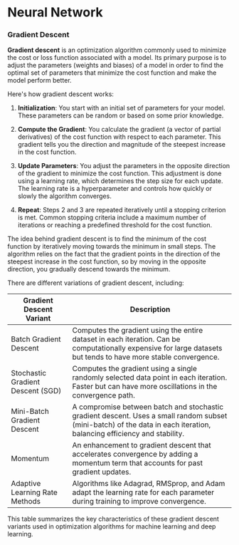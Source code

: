 # Neural Network 

### Gradient Descent

**Gradient descent** is an optimization algorithm commonly used to minimize the cost or loss function associated with a model. 
Its primary purpose is to adjust the parameters (weights and biases) of a model in order to find the optimal set of parameters that minimize the cost function and make the model perform better.

Here's how gradient descent works:

1. **Initialization**: You start with an initial set of parameters for your model. These parameters can be random or based on some prior knowledge.

2. **Compute the Gradient**: You calculate the gradient (a vector of partial derivatives) of the cost function with respect to each parameter. This gradient tells you the direction and magnitude of the steepest increase in the cost function.

3. **Update Parameters**: You adjust the parameters in the opposite direction of the gradient to minimize the cost function. This adjustment is done using a learning rate, which determines the step size for each update. The learning rate is a hyperparameter and controls how quickly or slowly the algorithm converges.

4. **Repeat**: Steps 2 and 3 are repeated iteratively until a stopping criterion is met. Common stopping criteria include a maximum number of iterations or reaching a predefined threshold for the cost function.

The idea behind gradient descent is to find the minimum of the cost function by iteratively moving towards the minimum in small steps. The algorithm relies on the fact that the gradient points in the direction of the steepest increase in the cost function, so by moving in the opposite direction, you gradually descend towards the minimum.

There are different variations of gradient descent, including:

| **Gradient Descent Variant**      | **Description**                                                                                                                                                         |
|----------------------------------|-------------------------------------------------------------------------------------------------------------------------------------------------------------------------|
| Batch Gradient Descent           | Computes the gradient using the entire dataset in each iteration. Can be computationally expensive for large datasets but tends to have more stable convergence.   |
| Stochastic Gradient Descent (SGD)| Computes the gradient using a single randomly selected data point in each iteration. Faster but can have more oscillations in the convergence path.             |
| Mini-Batch Gradient Descent      | A compromise between batch and stochastic gradient descent. Uses a small random subset (mini-batch) of the data in each iteration, balancing efficiency and stability. |
| Momentum                         | An enhancement to gradient descent that accelerates convergence by adding a momentum term that accounts for past gradient updates.                                       |
| Adaptive Learning Rate Methods   | Algorithms like Adagrad, RMSprop, and Adam adapt the learning rate for each parameter during training to improve convergence.                                          |

This table summarizes the key characteristics of these gradient descent variants used in optimization algorithms for machine learning and deep learning.
